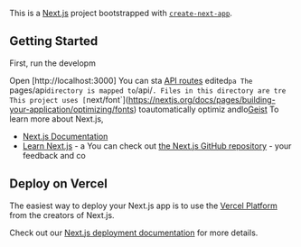 This is a [Next.js](https://nextjs.org) project bootstrapped with [`create-next-app`](https://nextjs.org/docs/pages/api-reference/create-next-app).

## Getting Started

First, run the developm

Open [http://localhost:3000]
You can sta
[API routes](https://nextjs.org/docs/pages/building-your-application/routng/ap-routes)
edited`pa
The `pages/api` directory is mapped to `/api/`. Files in this directory are tre
This project uses [`next/font`](https://nextjs.org/docs/pages/building-your-application/optimizing/fonts) toautomatically optimiz andlo[Geist](https://verc)
To learn more about Next.js,
- [Next.js Documentation](https://nextjs.org/docs)
- [Learn Next.js](https://nextjs.org/learn-pages-router) - a
You can check out [the Next.js GitHub repository](https://github.com/vercel/next.js) - your feedback and co
## Deploy on Vercel

The easiest way to deploy your Next.js app is to use the [Vercel Platform](https://vercel.com/new?utm_medium=default-template&filter=next.js&utm_source=create-next-app&utm_campaign=create-next-app-readme) from the creators of Next.js.

Check out our [Next.js deployment documentation](https://nextjs.org/docs/pages/building-your-application/deploying) for more details.
